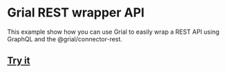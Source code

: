 # Grial REST wrapper API
This example show how you can use Grial to easily wrap a REST API using GraphQL and the @grial/connector-rest.

## [Try it](https://grial-example-rest-wrapper.now.sh/ide?operationName=undefined&query=query%20%7B%0A%20%20user(id%3A%201)%20%7B%0A%20%20%20%20id%0A%20%20%20%20name%0A%20%20%20%20username%0A%20%20%20%20email%0A%20%20%20%20address%20%7B%0A%20%20%20%20%20%20street%0A%20%20%20%20%20%20suite%0A%20%20%20%20%20%20city%0A%20%20%20%20%20%20zipcode%0A%20%20%20%20%20%20geo%20%7B%0A%20%20%20%20%20%20%20%20lat%0A%20%20%20%20%20%20%20%20lng%0A%20%20%20%20%20%20%7D%0A%20%20%20%20%7D%0A%20%20%20%20phone%0A%20%20%20%20website%0A%20%20%20%20company%20%7B%0A%20%20%20%20%20%20name%0A%20%20%20%20%20%20catchPhrase%0A%20%20%20%20%20%20bs%0A%20%20%20%20%7D%0A%20%20%20%20todos%20%7B%0A%20%20%20%20%20%20id%0A%20%20%20%20%20%20title%0A%20%20%20%20%20%20completed%0A%20%20%20%20%7D%0A%20%20%7D%0A%7D)
